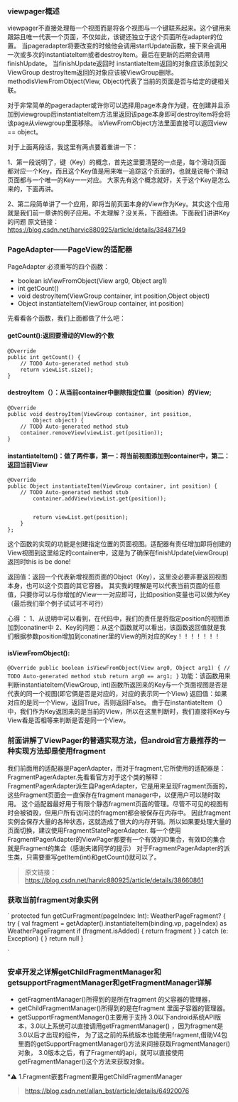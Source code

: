 ### viewpager概述
viewpager不直接处理每一个视图而是将各个视图与一个键联系起来。这个键用来跟踪且唯一代表一个页面，不仅如此，该键还独立于这个页面所在adapter的位置。
当pageradapter将要改变的时候他会调用startUpdate函数，接下来会调用一次或多次的instantiateItem或者destroyItem。最后在更新的后期会调用finishUpdate。
当finishUpdate返回时 instantiateItem返回的对象应该添加到父ViewGroup destroyItem返回的对象应该被ViewGroup删除。
methodisViewFromObject(View, Object)代表了当前的页面是否与给定的键相关联。

对于非常简单的pageradapter或许你可以选择用page本身作为键，在创建并且添加到viewgroup后instantiateItem方法里返回该page本身即可destroyItem将会将该page从viewgroup里面移除。
isViewFromObject方法里面直接可以返回view == object。

对于上面两段话，我这里有两点要着重讲一下：

1、第一段说明了，键（Key）的概念，首先这里要清楚的一点是，每个滑动页面都对应一个Key，而且这个Key值是用来唯一追踪这个页面的，也就是说每个滑动页面都与一个唯一的Key一一对应。
大家先有这个概念就好，关于这个Key是怎么来的，下面再讲。

2、第二段简单讲了一个应用，即将当前页面本身的View作为Key。其实这个应用就是我们前一章讲的例子应用。不太理解？没关系，下面细讲。下面我们讲讲Key的问题
原文链接：https://blog.csdn.net/harvic880925/article/details/38487149

### PageAdapter——PageView的适配器
PageAdapter 必须重写的四个函数：

* boolean isViewFromObject(View arg0, Object arg1)
* int getCount() 
* void destroyItem(ViewGroup container, int position,Object object)
* Object instantiateItem(ViewGroup container, int position)

先看看各个函数，我们上面都做了什么吧：

#### getCount():返回要滑动的VIew的个数

```
@Override
public int getCount() {
	// TODO Auto-generated method stub
	return viewList.size();
}
```
#### destroyItem（）：从当前container中删除指定位置（position）的View;

```
@Override
public void destroyItem(ViewGroup container, int position,
		Object object) {
	// TODO Auto-generated method stub
	container.removeView(viewList.get(position));
}
```
#### instantiateItem()：做了两件事，第一：将当前视图添加到container中，第二：返回当前View
```
@Override
public Object instantiateItem(ViewGroup container, int position) {
	// TODO Auto-generated method stub
		container.addView(viewList.get(position));
		
		
		return viewList.get(position);
	}
};
```

这个函数的实现的功能是创建指定位置的页面视图。适配器有责任增加即将创建的View视图到这里给定的container中，这是为了确保在finishUpdate(viewGroup)返回时this is be done!

返回值：返回一个代表新增视图页面的Object（Key），这里没必要非要返回视图本身，也可以这个页面的其它容器。
其实我的理解是可以代表当前页面的任意值，只要你可以与你增加的View一一对应即可，比如position变量也可以做为Key（最后我们举个例子试试可不可行）

心得 ：
1、从说明中可以看到，在代码中，我们的责任是将指定position的视图添加到conatiner中
2、Key的问题：从这个函数就可以看出，该函数返回值就是我们根据参数position增加到conatiner里的View的所对应的Key！！！！！！！

#### isViewFromObject():
`
@Override
public boolean isViewFromObject(View arg0, Object arg1) {
	// TODO Auto-generated method stub
	return arg0 == arg1;
}
`
功能：该函数用来判断instantiateItem(ViewGroup, int)函数所返回来的Key与一个页面视图是否是代表的同一个视图(即它俩是否是对应的，对应的表示同一个View)
返回值：如果对应的是同一个View，返回True，否则返回False。
由于在instantiateItem（）中，我们作为Key返回来的是当前的View，所以在这里判断时，我们直接将Key与View看是否相等来判断是否是同一个View。

### 前面讲解了ViewPager的普通实现方法，但android官方最推荐的一种实现方法却是使用fragment
我们前面用的适配器是PagerAdapter，而对于fragment,它所使用的适配器是：FragmentPagerAdapter.先看看官方对于这个类的解释：
FragmentPagerAdapter派生自PagerAdapter，它是用来呈现Fragment页面的，这些Fragment页面会一直保存在fragment manager中，以便用户可以随时取用。
这个适配器最好用于有限个静态fragment页面的管理。尽管不可见的视图有时会被销毁，但用户所有访问过的fragment都会被保存在内存中。
因此fragment实例会保存大量的各种状态，这就造成了很大的内存开销。所以如果要处理大量的页面切换，建议使用FragmentStatePagerAdapter.
每一个使用FragmentPagerAdapter的ViewPager都要有一个有效的ID集合，有效ID的集合就是Fragment的集合（感谢夫诸同学的提示）
对于FragmentPagerAdapter的派生类，只需要重写getItem(int)和getCount()就可以了。

> 原文链接：https://blog.csdn.net/harvic880925/article/details/38660861

### 获取当前fragment对象实例
`
    protected fun getCurFragment(pageIndex: Int): WeatherPageFragment? {
        try {
            val fragment =
                getAdapter().instantiateItem(binding.vp, pageIndex) as WeatherPageFragment
            if (fragment.isAdded) {
                return fragment
            }
        } catch (e: Exception) {
        }
        return null
    }

`

### 安卓开发之详解getChildFragmentManager和getsupportFragmentManager和getFragmentManager详解
* getFragmentManager()所得到的是所在fragment 的父容器的管理器，
* getChildFragmentManager()所得到的是在fragment   里面子容器的管理器。
* getSupportFragmentManager()主要用于支持 3.0以下android系统API版本，3.0以上系统可以直接调用getFragmentManager() ，因为fragment是3.0以后才出现的组件，
为了这之前的系统版本也能使用fragment,借助V4包里面的getSupportFragmentManager()方法来间接获取FragmentManager()对象，
3.0版本之后，有了Fragment的api，就可以直接使用getFragmentManager()这个方法来获取对象。

*⚠️ 1.Fragment嵌套Fragment要用getChildFragmentManager
> https://blog.csdn.net/allan_bst/article/details/64920076
